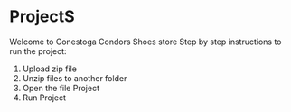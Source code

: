 # ProjectS
Welcome to Conestoga Condors Shoes store
Step by step instructions to run the project:
  1) Upload zip file
  2) Unzip files to another folder
  3) Open the file Project
  4) Run Project
  
